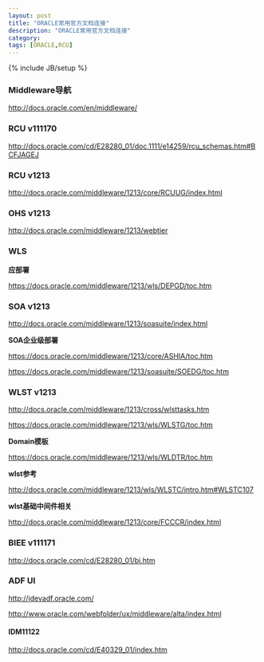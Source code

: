 ```yaml
---
layout: post
title: "ORACLE常用官方文档连接"
description: "ORACLE常用官方文档连接"
category: 
tags: [ORACLE,RCU]
---
```

{% include JB/setup %}

### Middleware导航

http://docs.oracle.com/en/middleware/

### RCU v111170
http://docs.oracle.com/cd/E28280_01/doc.1111/e14259/rcu_schemas.htm#BCFJAGEJ

### RCU v1213
http://docs.oracle.com/middleware/1213/core/RCUUG/index.html

### OHS v1213
http://docs.oracle.com/middleware/1213/webtier

### WLS

**应部署**

https://docs.oracle.com/middleware/1213/wls/DEPGD/toc.htm

### SOA v1213
http://docs.oracle.com/middleware/1213/soasuite/index.html

**SOA企业级部署**

https://docs.oracle.com/middleware/1213/core/ASHIA/toc.htm

https://docs.oracle.com/middleware/1213/soasuite/SOEDG/toc.htm


### WLST v1213
http://docs.oracle.com/middleware/1213/cross/wlsttasks.htm

https://docs.oracle.com/middleware/1213/wls/WLSTG/toc.htm

**Domain模板**

https://docs.oracle.com/middleware/1213/wls/WLDTR/toc.htm

**wlst参考**

http://docs.oracle.com/middleware/1213/wls/WLSTC/intro.htm#WLSTC107

**wlst基础中间件相关**

http://docs.oracle.com/middleware/1213/core/FCCCR/index.html

### BIEE v111171
http://docs.oracle.com/cd/E28280_01/bi.htm

### ADF UI
http://jdevadf.oracle.com/

http://www.oracle.com/webfolder/ux/middleware/alta/index.html

#### IDM11122

http://docs.oracle.com/cd/E40329_01/index.htm



